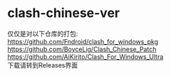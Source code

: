 # clash-chinese-ver
仅仅是对以下仓库的打包:  
https://github.com/Fndroid/clash_for_windows_pkg  
https://github.com/BoyceLig/Clash_Chinese_Patch  
https://github.com/AiKirito/Clash_For_Windows_Ultra  
下载请转到Releases界面
